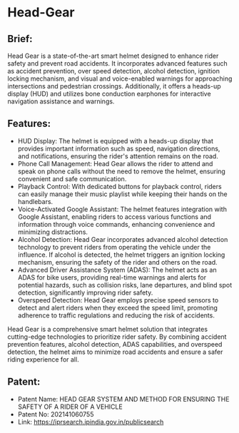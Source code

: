 # Head-Gear

## Brief:
Head Gear is a state-of-the-art smart helmet designed to enhance rider safety and prevent road accidents. It incorporates advanced features such as accident prevention, over speed detection, alcohol detection, ignition locking mechanism, and visual and voice-enabled warnings for approaching intersections and pedestrian crossings. Additionally, it offers a heads-up display (HUD) and utilizes bone conduction earphones for interactive navigation assistance and warnings.

## Features:
* HUD Display: The helmet is equipped with a heads-up display that provides important information such as speed, navigation directions, and notifications, ensuring the rider's attention remains on the road.
* Phone Call Management: Head Gear allows the rider to attend and speak on phone calls without the need to remove the helmet, ensuring convenient and safe communication.
* Playback Control: With dedicated buttons for playback control, riders can easily manage their music playlist while keeping their hands on the handlebars.
* Voice-Activated Google Assistant: The helmet features integration with Google Assistant, enabling riders to access various functions and information through voice commands, enhancing convenience and minimizing distractions.
* Alcohol Detection: Head Gear incorporates advanced alcohol detection technology to prevent riders from operating the vehicle under the influence. If alcohol is detected, the helmet triggers an ignition locking mechanism, ensuring the safety of the rider and others on the road.
* Advanced Driver Assistance System (ADAS): The helmet acts as an ADAS for bike users, providing real-time warnings and alerts for potential hazards, such as collision risks, lane departures, and blind spot detection, significantly improving rider safety.
* Overspeed Detection: Head Gear employs precise speed sensors to detect and alert riders when they exceed the speed limit, promoting adherence to traffic regulations and reducing the risk of accidents.

Head Gear is a comprehensive smart helmet solution that integrates cutting-edge technologies to prioritize rider safety. By combining accident prevention features, alcohol detection, ADAS capabilities, and overspeed detection, the helmet aims to minimize road accidents and ensure a safer riding experience for all.

## Patent:
- Patent Name: HEAD GEAR SYSTEM AND METHOD FOR ENSURING THE SAFETY OF A RIDER OF A VEHICLE
- Patent No: 202141060755
- Link: https://iprsearch.ipindia.gov.in/publicsearch
